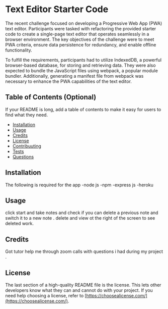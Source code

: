 # Text Editor Starter Code
The recent challenge focused on developing a Progressive Web App (PWA) text editor. Participants were tasked with refactoring the provided starter code to create a single-page text editor that operates seamlessly in a browser environment. The key objectives of the challenge were to meet PWA criteria, ensure data persistence for redundancy, and enable offline functionality.

To fulfill the requirements, participants had to utilize IndexedDB, a powerful browser-based database, for storing and retrieving data. They were also expected to bundle the JavaScript files using webpack, a popular module bundler. Additionally, generating a manifest file from webpack was necessary to enhance the PWA capabilities of the text editor.

## Table of Contents (Optional)


If your README is long, add a table of contents to make it easy for users to find what they need.

- [Installation](#installation)
- [Usage](#usage)
- [Credits](#credits)
- [License](#license)
- [Contribuuting](#Contributing)
- [Tests](#Tests)
- [Questions](#Questions)
## Installation
The following is required for the app
    -node js
    -npm
    -express js 
    -heroku

## Usage

click start and take notes and check if you can delete a previous note and switch it to a new note . delete and view ot the right of the screen to see deleted work.

 

## Credits

Got tutor help me through zoom calls with questions i had during my project .

## License

The last section of a high-quality README file is the license. This lets other developers know what they can and cannot do with your project. If you need help choosing a license, refer to [https://choosealicense.com/](https://choosealicense.com/).




